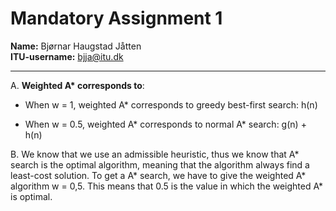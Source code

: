 # Mandatory Assignment 1

**Name:** Bjørnar Haugstad Jåtten \
**ITU-username:** bjja@itu.dk

------------------

A. **Weighted A\* corresponds to**:

- When w = 1, weighted A\* corresponds to greedy best-first search: h(n)

- When w = 0.5, weighted A\* corresponds to normal A\* search: g(n) + h(n)

B. We know that we use an admissible heuristic, thus we know that A\* search is the optimal algorithm, meaning that the algorithm always find a least-cost solution. To get a A\* search, we have to give the weighted A\* algorithm w = 0,5. This means that 0.5 is the value in which the weighted A\* is optimal.